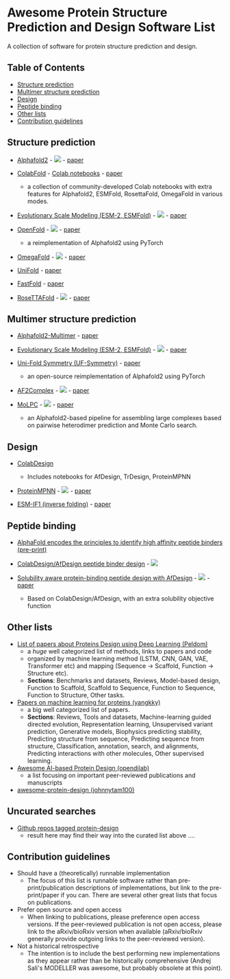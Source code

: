 # Awesome Protein Structure Prediction and Design Software List

A collection of software for protein structure prediction and design.

## Table of Contents

- [Structure prediction](#structure-prediction)
- [Multimer structure prediction](#multimer-structure-prediction)
- [Design](#design)
- [Peptide binding](#peptide-binding)
- [Other lists](#other-lists)
- [Contribution guidelines](#contribution-guidelines)

## Structure prediction

- [Alphafold2](https://github.com/deepmind/alphafold) - [<img src="https://colab.research.google.com/assets/colab-badge.svg">](https://colab.research.google.com/github/deepmind/alphafold/blob/main/notebooks/AlphaFold.ipynb) - [paper](https://doi.org/10.1038/s41586-021-03819-2)

- [ColabFold](https://github.com/sokrypton/ColabFold) - [Colab notebooks](https://github.com/sokrypton/ColabFold#making-protein-folding-accessible-to-all-via-google-colab) - [paper](https://doi.org/10.5281/zenodo.5123296) 
  - a collection of community-developed Colab notebooks with extra features for Alphafold2, ESMFold, RosettaFold, OmegaFold in various modes.

- [Evolutionary Scale Modeling (ESM-2, ESMFold)](https://github.com/facebookresearch/esm) - [<img src="https://colab.research.google.com/assets/colab-badge.svg">](https://colab.research.google.com/github/sokrypton/ColabFold/blob/main/ESMFold.ipynb) - [paper](https://www.science.org/doi/abs/10.1126/science.ade2574)

- [OpenFold](https://github.com/aqlaboratory/openfold) - [<img src="https://colab.research.google.com/assets/colab-badge.svg">](https://colab.research.google.com/github/aqlaboratory/openfold/blob/main/notebooks/OpenFold.ipynb) - [paper](https://www.biorxiv.org/content/10.1101/2022.11.20.517210) 
  - a reimplementation of Alphafold2 using PyTorch

- [OmegaFold](https://github.com/HeliXonProtein/OmegaFold) - [<img src="https://colab.research.google.com/assets/colab-badge.svg">](https://colab.research.google.com/github/sokrypton/ColabFold/blob/main/beta/omegafold.ipynb) - [paper](https://www.biorxiv.org/content/10.1101/2022.07.21.500999v1)

- [UniFold](https://github.com/dptech-corp/Uni-Fold) - [paper](https://doi.org/10.1101/2022.08.04.502811)

- [FastFold](https://github.com/hpcaitech/FastFold) - [paper](https://arxiv.org/abs/2203.00854)

- [RoseTTAFold](https://github.com/RosettaCommons/RoseTTAFold) - [<img src="https://colab.research.google.com/assets/colab-badge.svg">](https://colab.research.google.com/github/sokrypton/ColabFold/blob/main/RoseTTAFold.ipynb) - [paper](https://www.science.org/doi/10.1126/science.abj8754)

## Multimer structure prediction

- [Alphafold2-Multimer](https://github.com/deepmind/alphafold) - [paper](https://www.biorxiv.org/content/10.1101/2021.10.04.463034v1)

- [Evolutionary Scale Modeling (ESM-2, ESMFold)](https://github.com/facebookresearch/esm) - [<img src="https://colab.research.google.com/assets/colab-badge.svg">](https://colab.research.google.com/github/sokrypton/ColabFold/blob/main/ESMFold.ipynb) - [paper](https://www.science.org/doi/abs/10.1126/science.ade2574)

- [Uni-Fold Symmetry (UF-Symmetry)](https://github.com/dptech-corp/Uni-Fold) - [paper](https://doi.org/10.1101/2022.08.30.505833) 
  - an open-source reimplementation of Alphafold2 using PyTorch

- [AF2Complex](https://github.com/FreshAirTonight/af2complex) -  [<img src="https://colab.research.google.com/assets/colab-badge.svg">](https://colab.research.google.com/github/FreshAirTonight/af2complex/blob/main/notebook/AF2Complex_notebook.ipynb) - [paper](https://www.nature.com/articles/s41467-022-29394-2)

- [MoLPC](https://github.com/patrickbryant1/MoLPC) - [<img src="https://colab.research.google.com/assets/colab-badge.svg">](https://colab.research.google.com/github/patrickbryant1/MoLPC/blob/master/MoLPC.ipynb) - [paper](https://www.nature.com/articles/s41467-022-33729-4) 
  - an Alphafold2-based pipeline for assembling large complexes based on pairwise heterodimer prediction and Monte Carlo search.

## Design

- [ColabDesign](https://github.com/sokrypton/ColabDesign)
  - Includes notebooks for AfDesign, TrDesign, ProteinMPNN

- [ProteinMPNN](https://github.com/dauparas/ProteinMPNN) - [<img src="https://colab.research.google.com/assets/colab-badge.svg">](https://colab.research.google.com/github/sokrypton/ColabDesign/blob/v1.1.0/mpnn/examples/proteinmpnn_in_jax.ipynb) - [paper](https://www.biorxiv.org/content/10.1101/2022.06.03.494563v1)
  
- [ESM-IF1 (inverse folding)](https://github.com/facebookresearch/esm#inverse-folding-) - [paper](https://doi.org/10.1101/2022.04.10.487779)

## Peptide binding

- [AlphaFold encodes the principles to identify high affinity peptide binders (pre-print)](https://www.biorxiv.org/content/10.1101/2022.03.18.484931v1.full)

- [ColabDesign/AfDesign peptide binder design](https://github.com/sokrypton/ColabDesign/tree/main/af) - [<img src="https://colab.research.google.com/assets/colab-badge.svg">](https://colab.research.google.com/github/sokrypton/ColabDesign/blob/main/af/examples/peptide_binder_design.ipynb)

- [Solubility aware protein-binding peptide design with AfDesign](https://github.com/ohuelab/Solubility_AfDesign) - [<img src="https://colab.research.google.com/assets/colab-badge.svg">](https://colab.research.google.com/github/ohuelab/Solubility_AfDesign/blob/solubility/design.ipynb) - [paper](https://www.mdpi.com/2227-9059/10/7/1626)
  - Based on ColabDesign/AfDesign, with an extra solubility objective function

## Other lists

- [List of papers about Proteins Design using Deep Learning (Peldom)](https://github.com/Peldom/papers_for_protein_design_using_DL)
  - a *huge* well categorized list of methods, links to papers and code
  - organized by machine learning method (LSTM, CNN, GAN, VAE, Transformer etc) and mapping (Sequence -> Scaffold, Function -> Structure etc).
  - **Sections**: Benchmarks and datasets, Reviews, Model-based design, Function to Scaffold, Scaffold to Sequence, Function to Sequence, Function to Structure, Other tasks.
- [Papers on machine learning for proteins (yangkky)](https://github.com/yangkky/Machine-learning-for-proteins)
  - a big well categorized list of papers.
  - **Sections**: Reviews, Tools and datasets, Machine-learning guided directed evolution, Representation learning, Unsupervised variant prediction, Generative models, Biophysics predicting stability, Predicting structure from sequence, Predicting sequence from structure, Classification, annotation, search, and alignments, Predicting interactions with other molecules, Other supervised learning.
- [Awesome AI-based Protein Design (opendilab)](https://github.com/opendilab/awesome-AI-based-protein-design)
  - a list focusing on important peer-reviewed publications and manuscripts
- [awesome-protein-design (johnnytam100)](https://github.com/johnnytam100/awesome-protein-design)

## Uncurated searches

- [Github repos tagged protein-design](https://github.com/topics/protein-design)
  - result here may find their way into the curated list above .... 

## Contribution guidelines

- Should have a (theoretically) runnable implementation
  - The focus of this list is runnable software rather than pre-print/publication descriptions of implementations, but link to the pre-print/paper if you can. There are several other great lists that focus on publications.
- Prefer open source and open access 
  - When linking to publications, please preference open access versions. If the peer-reviewed publication is not open access, please link to the aRxiv/bioRxiv version when available (aRxiv/bioRxiv generally provide outgoing links to the peer-reviewed version).
- Not a historical retrospective
  - The intention is to include the best performing new implementations as they appear rather than be historically comprehensive (Andrej Sali's MODELLER was awesome, but probably obsolete at this point).
